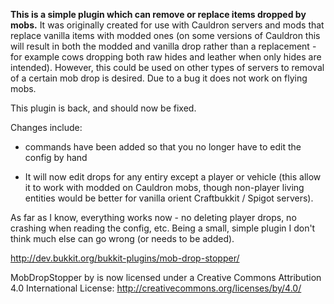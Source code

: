 **This is a simple plugin which can remove or replace items dropped by mobs.** It was originally created for use with Cauldron servers and mods that replace vanilla items with modded ones (on some versions of Cauldron this will result in both the modded and vanilla drop rather than a replacement - for example cows dropping both raw hides and leather when only hides are intended). However, this could be used on other types of servers to removal of a certain mob drop is desired. Due to a bug it does not work on flying mobs.

This plugin is back, and should now be fixed.

Changes include:

* commands have been added so that you no longer have to edit the config by hand

* It will now edit drops for any entiry except a player or vehicle (this allow it to work with modded on Cauldron mobs, though non-player living entities would be better for vanilla orient Craftbukkit / Spigot servers). 

As far as I know, everything works now - no deleting player drops, no crashing when reading the config, etc. Being a small, simple plugin I don't think much else can go wrong (or needs to be added).

http://dev.bukkit.org/bukkit-plugins/mob-drop-stopper/

MobDropStopper by is now licensed under a Creative Commons Attribution 4.0 International License: http://creativecommons.org/licenses/by/4.0/



